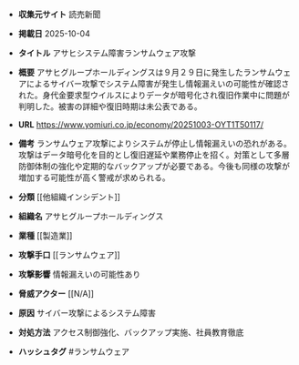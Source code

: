 - **収集元サイト**
読売新聞

- **掲載日**
2025-10-04

- **タイトル**
アサヒシステム障害ランサムウェア攻撃

- **概要**
アサヒグループホールディングスは９月２９日に発生したランサムウェアによるサイバー攻撃でシステム障害が発生し情報漏えいの可能性が確認された。身代金要求型ウイルスによりデータが暗号化され復旧作業中に問題が判明した。被害の詳細や復旧時期は未公表である。

- **URL**
https://www.yomiuri.co.jp/economy/20251003-OYT1T50117/

- **備考**
ランサムウェア攻撃によりシステムが停止し情報漏えいの恐れがある。攻撃はデータ暗号化を目的とし復旧遅延や業務停止を招く。対策として多層防御体制の強化や定期的なバックアップが必要である。今後も同様の攻撃が増加する可能性が高く警戒が求められる。

- **分類**
[[他組織インシデント]]

- **組織名**
アサヒグループホールディングス

- **業種**
[[製造業]]

- **攻撃手口**
[[ランサムウェア]]

- **攻撃影響**
情報漏えいの可能性あり

- **脅威アクター**
[[N/A]]

- **原因**
サイバー攻撃によるシステム障害

- **対処方法**
アクセス制御強化、バックアップ実施、社員教育徹底

- **ハッシュタグ**
#ランサムウェア
